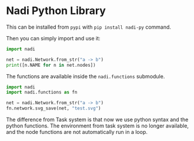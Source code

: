 # Nadi Python Library

This can be installed from `pypi` with `pip install nadi-py` command.

Then you can simply import and use it:

```python
import nadi

net = nadi.Network.from_str("a -> b")
print([n.NAME for n in net.nodes])
```

The functions are available inside the `nadi.functions` submodule.

```python
import nadi
import nadi.functions as fn

net = nadi.Network.from_str("a -> b")
fn.network.svg_save(net, "test.svg")
```

The difference from Task system is that now we use python syntax and the python functions. The environment from task system is no longer available, and the node functions are not automatically run in a loop.

